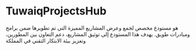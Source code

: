 # TuwaiqProjectsHub
 هو مستودع مخصص لجمع وعرض المشاريع المميزة التي تم تطويرها ضمن برامج ومبادرات طويق. يهدف هذا المستودع إلى توثيق المشاريع، دعم التعاون بين المطورين، وتعزيز بيئة الابتكار التقني في المملكة
